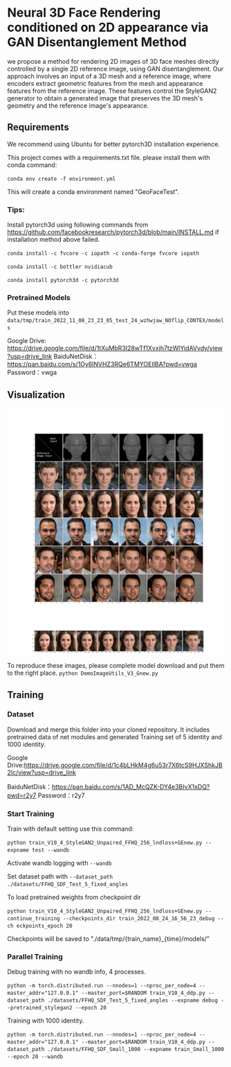 # Neural 3D Face Rendering conditioned on 2D appearance via GAN Disentanglement Method


 we propose a method for rendering 2D images of 3D face meshes directly controlled by a single 2D reference image, using GAN disentanglement. Our approach involves an input of a 3D mesh and a reference image, where encoders extract geometric features from the mesh and appearance features from the reference image. These features control the StyleGAN2 generator to obtain a generated image that preserves the 3D mesh's geometry and the reference image's appearance.
## Requirements 
We recommend using Ubuntu for better pytorch3D installation experience.

This project comes with a requirements.txt file. please install them with conda command:

`conda env create -f environment.yml`

This will create a conda environment named "GeoFaceTest".

### Tips:
Install pytorch3d using following commands from https://github.com/facebookresearch/pytorch3d/blob/main/INSTALL.md
if installation method above failed.

`conda install -c fvcore -c iopath -c conda-forge fvcore iopath`

`conda install -c bottler nvidiacub`

`conda install pytorch3d -c pytorch3d`

### Pretrained Models
Put these models into `data/tmp/train_2022_11_08_23_23_05_test_24_wzhwjaw_NOflip_CONTEX/models`

Google Drive:
https://drive.google.com/file/d/1tXuMbR3I28wTf1Xvxjh7tzWlYidAVvdy/view?usp=drive_link
BaiduNetDisk：https://pan.baidu.com/s/1Oy6lNVHZ3RQe6TMYOEIlBA?pwd=vwga 
Password：vwga 

## Visualization
![crossgeneration](./crossgeneration.jpg)
![crossfusion](./crossfusion.jpg)

To reproduce these images, please complete model download and put them to the right place.
`python DemoImageUtils_V3_Gnew.py`



## Training

### Dataset 
Download and merge this folder into your cloned repository. It includes pretrained data of net modules
and generated Training set of 5 identity and 1000 identity.

Google Drive:https://drive.google.com/file/d/1c4bLHkM4g6u53r7X6tcS9HJXShkJB2lc/view?usp=drive_link

BaiduNetDisk：https://pan.baidu.com/s/1AD_McQZK-DY4e3BIvX1xDQ?pwd=r2y7 
Password：r2y7

### Start Training
Train with default setting use this command:

`python train_V10_4_StyleGAN2_Unpaired_FFHQ_256_lndloss+GEnew.py --expname test --wandb`

Activate wandb logging with
`--wandb `

Set dataset path with 
`--dataset_path ./datasets/FFHQ_SDF_Test_5_fixed_angles `

To load pretrained weights from checkpoint dir

`python train_V10_4_StyleGAN2_Unpaired_FFHQ_256_lndloss+GEnew.py --continue_training --checkpoints_dir train_2022_08_24_16_56_23_debug --ch
eckpoints_epoch 20`

Checkpoints will be saved to "./data/tmp/{train_name}_{time}/models/"

### Parallel Training

Debug training with no wandb info, 4 processes. 

`python -m torch.distributed.run --nnodes=1 --nproc_per_node=4 --master_addr="127.0.0.1" --master_port=$RANDOM train_V10_4_ddp.py --dataset_path ./datasets/FFHQ_SDF_Test_5_fixed_angles --expname debug --pretrained_stylegan2 --epoch 20`

Training with 1000 identity.

`python -m torch.distributed.run --nnodes=1 --nproc_per_node=4 --master_addr="127.0.0.1" --master_port=$RANDOM train_V10_4_ddp.py --dataset_path ./datasets/FFHQ_SDF_Small_1000 --expname train_Small_1000 --epoch 20 --wandb`

